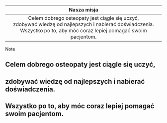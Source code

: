 |                                                                                  Nasza misja                                                                                  |
|:-----------------------------------------------------------------------------------------------------------------------------------------------------------------------------:|
| Celem dobrego osteopaty jest ciągle się uczyć,<br/>zdobywać wiedzę od najlepszych i nabierać doświadczenia.<br/>Wszystko po to, aby móc coraz lepiej pomagać swoim pacjentom. | 


> [!NOTE]
> ## Celem dobrego osteopaty jest ciągle się uczyć,
> ## zdobywać wiedzę od najlepszych i nabierać doświadczenia.
> ## Wszystko po to, aby móc coraz lepiej pomagać swoim pacjentom.
